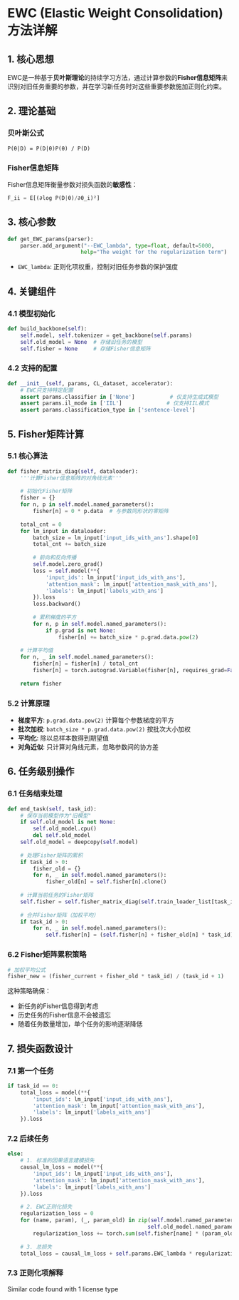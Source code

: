 # EWC (Elastic Weight Consolidation) 方法详解

## 1. 核心思想

EWC是一种基于**贝叶斯理论**的持续学习方法，通过计算参数的**Fisher信息矩阵**来识别对旧任务重要的参数，并在学习新任务时对这些重要参数施加正则化约束。

## 2. 理论基础

### 贝叶斯公式
```
P(θ|D) = P(D|θ)P(θ) / P(D)
```

### Fisher信息矩阵
Fisher信息矩阵衡量参数对损失函数的**敏感性**：
```python
F_ii = E[(∂log P(D|θ)/∂θ_i)²]
```

## 3. 核心参数

```python
def get_EWC_params(parser):
    parser.add_argument("--EWC_lambda", type=float, default=5000, 
                       help="The weight for the regularization term")
```

- `EWC_lambda`: 正则化项权重，控制对旧任务参数的保护强度

## 4. 关键组件

### 4.1 模型初始化
```python
def build_backbone(self):
    self.model, self.tokenizer = get_backbone(self.params)
    self.old_model = None  # 存储旧任务的模型
    self.fisher = None     # 存储Fisher信息矩阵
```

### 4.2 支持的配置
```python
def __init__(self, params, CL_dataset, accelerator):
    # EWC只支持特定配置
    assert params.classifier in ['None']           # 仅支持生成式模型
    assert params.il_mode in ['IIL']              # 仅支持IIL模式
    assert params.classification_type in ['sentence-level']
```

## 5. Fisher矩阵计算

### 5.1 核心算法
```python
def fisher_matrix_diag(self, dataloader):
    '''计算Fisher信息矩阵的对角线元素'''
    
    # 初始化Fisher矩阵
    fisher = {}
    for n, p in self.model.named_parameters():
        fisher[n] = 0 * p.data  # 与参数同形状的零矩阵
    
    total_cnt = 0
    for lm_input in dataloader:
        batch_size = lm_input['input_ids_with_ans'].shape[0]
        total_cnt += batch_size
        
        # 前向和反向传播
        self.model.zero_grad()
        loss = self.model(**{
            'input_ids': lm_input['input_ids_with_ans'], 
            'attention_mask': lm_input['attention_mask_with_ans'],
            'labels': lm_input['labels_with_ans']
        }).loss
        loss.backward()
        
        # 累积梯度的平方
        for n, p in self.model.named_parameters():
            if p.grad is not None:
                fisher[n] += batch_size * p.grad.data.pow(2)
    
    # 计算平均值
    for n, _ in self.model.named_parameters():
        fisher[n] = fisher[n] / total_cnt
        fisher[n] = torch.autograd.Variable(fisher[n], requires_grad=False)
    
    return fisher
```

### 5.2 计算原理
- **梯度平方**: `p.grad.data.pow(2)` 计算每个参数梯度的平方
- **批次加权**: `batch_size * p.grad.data.pow(2)` 按批次大小加权
- **平均化**: 除以总样本数得到期望值
- **对角近似**: 只计算对角线元素，忽略参数间的协方差

## 6. 任务级别操作

### 6.1 任务结束处理
```python
def end_task(self, task_id):
    # 保存当前模型作为"旧模型"
    if self.old_model is not None:
        self.old_model.cpu()
        del self.old_model
    self.old_model = deepcopy(self.model)
    
    # 处理Fisher矩阵的累积
    if task_id > 0: 
        fisher_old = {}
        for n, _ in self.model.named_parameters():
            fisher_old[n] = self.fisher[n].clone()
    
    # 计算当前任务的Fisher矩阵
    self.fisher = self.fisher_matrix_diag(self.train_loader_list[task_id])
    
    # 合并Fisher矩阵（加权平均）
    if task_id > 0:
        for n, _ in self.model.named_parameters():
            self.fisher[n] = (self.fisher[n] + fisher_old[n] * task_id) / (task_id + 1)
```

### 6.2 Fisher矩阵累积策略
```python
# 加权平均公式
fisher_new = (fisher_current + fisher_old * task_id) / (task_id + 1)
```

这种策略确保：
- 新任务的Fisher信息得到考虑
- 历史任务的Fisher信息不会被遗忘
- 随着任务数量增加，单个任务的影响逐渐降低

## 7. 损失函数设计

### 7.1 第一个任务
```python
if task_id == 0:
    total_loss = model(**{
        'input_ids': lm_input['input_ids_with_ans'], 
        'attention_mask': lm_input['attention_mask_with_ans'],
        'labels': lm_input['labels_with_ans']
    }).loss
```

### 7.2 后续任务
```python
else:
    # 1. 标准的因果语言建模损失
    causal_lm_loss = model(**{
        'input_ids': lm_input['input_ids_with_ans'], 
        'attention_mask': lm_input['attention_mask_with_ans'],
        'labels': lm_input['labels_with_ans']
    }).loss
    
    # 2. EWC正则化损失
    regularization_loss = 0
    for (name, param), (_, param_old) in zip(self.model.named_parameters(),
                                            self.old_model.named_parameters()):
        regularization_loss += torch.sum(self.fisher[name] * (param_old - param).pow(2)) / 2
    
    # 3. 总损失
    total_loss = causal_lm_loss + self.params.EWC_lambda * regularization_loss
```

### 7.3 正则化项解释


Similar code found with 1 license type